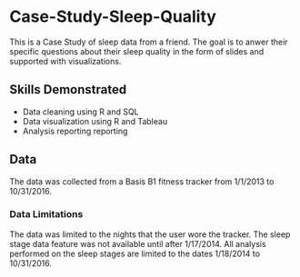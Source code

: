 # Case-Study-Sleep-Quality
This is a Case Study of sleep data from a friend. The goal is to anwer their specific questions about their sleep quality in the form of slides and supported with visualizations.


## Skills Demonstrated
- Data cleaning using R and SQL
- Data visualization using R and Tableau
- Analysis reporting reporting

## Data 
The data was collected from a Basis B1 fitness tracker from 1/1/2013 to 10/31/2016.

### Data Limitations
The data was limited to the nights that the user wore the tracker. 
The sleep stage data feature was not available until after 1/17/2014. All analysis performed on the sleep stages are limited to the dates 1/18/2014 to 10/31/2016.
